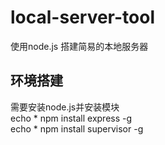 # local-server-tool
使用node.js 搭建简易的本地服务器  

## 环境搭建
需要安装node.js并安装模块  
echo * npm install express -g  
echo * npm install supervisor -g
